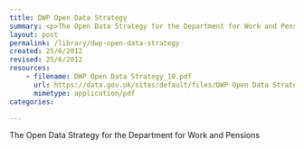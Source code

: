 ```yaml
---
title: DWP Open Data Strategy
summary: <p>The Open Data Strategy for the Department for Work and Pensions</p>
layout: post
permalink: /library/dwp-open-data-strategy
created: 25/6/2012
revised: 25/6/2012
resources:
    - filename: DWP Open Data Strategy_10.pdf
      url: https://data.gov.uk/sites/default/files/DWP Open Data Strategy_10.pdf
      mimetype: application/pdf
categories:

---
```


<p>The Open Data Strategy for the Department for Work and Pensions</p>
